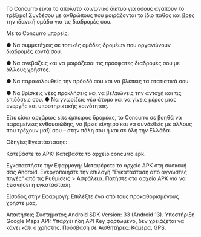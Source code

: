Το Concurro είναι το απόλυτο κοινωνικό δίκτυο για όσους αγαπούν το
τρέξιμο! Συνδέσου με ανθρώπους που μοιράζονται το ίδιο πάθος και
βρες την ιδανική ομάδα για τις διαδρομές σου.

Με το Concurro μπορείς:

● Να συμμετέχεις σε τοπικές ομάδες δρομέων που οργανώνουν
διαδρομές κοντά σου.

● Να ανεβάζεις και να μοιράζεσαι τις πρόσφατες διαδρομές σου με
άλλους χρήστες.

● Να παρακολουθείς την πρόοδό σου και να βλέπεις τα στατιστικά
σου.

● Να βρίσκεις νέες προκλήσεις και να βελτιώνεις την αντοχή και τις
επιδόσεις σου.
● Να γνωρίζεις νέα άτομα και να γίνεις μέρος μιας ενεργής και
υποστηρικτικής κοινότητας.

Είτε είσαι αρχάριος είτε έμπειρος δρομέας, το Concurro σε βοηθά να
παραμείνεις ενθουσιώδης, να βρεις κίνητρο και να συνδεθείς με άλλους
που τρέχουν μαζί σου – στην πόλη σου ή και σε όλη την Ελλάδα.

Οδηγίες Εγκατάστασης:

Κατεβάστε το APK:
Κατεβάστε το αρχείο concurro.apk.

Εγκαταστήστε την Εφαρμογή:
Μεταφέρετε το αρχείο APK στη συσκευή σας Android.
Ενεργοποιήστε την επιλογή "Εγκατάσταση από άγνωστες πηγές" από τις Ρυθμίσεις > Ασφάλεια.
Πατήστε στο αρχείο APK για να ξεκινήσει η εγκατάσταση.

Είσοδος στην Εφαρμογή:
Επιλέξτε ένα από τους προκαθορισμένους χρήστε μας.

Απαιτήσεις Συστήματος
Android SDK Version: 33 (Android 13).
Υποστήριξη Google Maps API: Υπάρχει ήδη API Key φορτωμένο, δεν χρειάζεται να κάνει κάτι ο χρήστης.
Πρόσβαση σε Αισθητήρες: Κάμερα, GPS.

